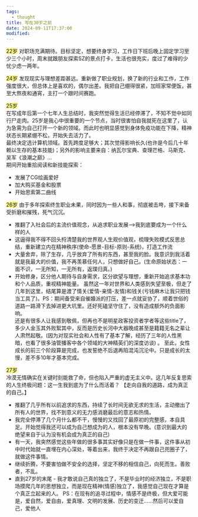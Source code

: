 ```yaml
---
tags:
  - thought
title: 写在30岁之前
date: 2024-09-11T17:37:00
modified:
---
```

<span style="background:#fff88f">22岁</span> 
对职场充满期待。目标坚定，想要终身学习，工作日下班后晚上固定学习至少三个小时，周末就跟朋友探索SZ的景点打卡，生活也很充实，度过了难得的少忧少虑一两年。 

<span style="background:#fff88f">24岁</span> 
发现现实与理想差距甚远。重新做了职业规划，换了新的行业和工作，工作强度很大，但总体上是喜欢的，偶尔出差。我把自己绷得很紧，加班家常便饭，甚至大熬夜和通宵，主打一个跟时间赛跑。

<span style="background:#fff88f">25岁</span>   
在写成年后第一个七年人生总结时，我突然觉得生活已经停滞了，不知不觉中如同行尸走肉。25岁是我心中很重要的一个节点，当时很害怕自我就死在这里了，认为急需为自己打开一个新的领域。而此时也明显感觉到身体免疫功能在下降，精神状态长期紧绷不松，开始失去活力了。    
最终决定选计算机领域。首先跨度足够大；其次觉得影响长久(也许是今后几十年赖以生存的基本技能)；另外的影响主要来自：纳瓦尔宝典、查理芒格、马斯克、吴军《浪潮之巅》...    
期间开始重拾阅读和新技能探索：
- 发展了CG绘画爱好
- 加大购买基金和股票
- 开始思索第二曲线

<span style="background:#fff88f">26岁</span> 
由于多年探索终生职业未果，同时因为一些人和事，彻底被击垮，接下来备受折磨和摧残，死气沉沉。
- 推翻了入社会后的主流价值观念，从追求职业发展-->我到底要成为一个什么样的人
- 这逼得我不得不回头捋清楚我的世界观人生观价值观，梳理失败模式反思总结，重新建立内在精神秩序(使命-愿景-目标-原则-系统)，打造工作流
- 大量舍弃，除了生存，几乎放弃了所有的东西，甚至我的脸。我意识到我活着就是我最大的价值，我不再羡慕任何人，只想做好自己。(生命原始状态：一面不识，一无所知，一无所有，返璞归真。)
- 开始修身，区分他人期待与自身需求，区分欲望与理想，重新开始追求基本功和个人品质，重视精神能量。
虽然这一年对世界和人类感到失望至极，但走了几年到这里，结尾算是渡了情关(爱情-亲情-友情)和钱关(亏钱麻木让我只把钱当工具了)。PS：期间备受来自催婚派的打压，差一点就妥协了，顺着世俗的道路一路滑下去掉进更大坑里。还好死磕坚守住了，没有造成额外的负面影响。  
还是有很多人让我感到敬佩，但再也不是明星政客投资者学者等这些title了，多少人金玉其外败絮其中，反而是历史长河中大器晚成甚至是籍籍无名之辈让人肃然起敬。(因为对现实社会和人性有了基本了解，经历了三年的人性黑暗，也看了很多油管播客中各个领域的大神精英们的深度访谈) 。
至此，女性成长的前三个阶段算是完成，也发誓绝不后退再陷混沌沉沦中。只是成长的太慢，差不多10年才基本完成。

<span style="background:#fff88f">27岁</span>   
冷漠无情确实在关键时刻能救了命，但也陷入严重的虚无主义中。这几年反复思索的人生终极问题：这一生我到底为了什么而活着？
【走向自我的道路，成为真正的自己。】
- 推翻了几乎所有以前追求的东西，持续了长时间无欲无求的生活，主动撤出了所有人的世界，找不到意义的无力感消磨最后的意志和热情。
- 我完全停滞了几个月什么都不干，慢慢的又找回了最原初的完整感，本自具足。开始觉得我还可以成为自己想成为的人，根本没有早晚。(意识到最大的绝望来自于认为没有机会成为真正的自己)
- 有一天，我突然感觉这些年做的很多事其实好像只是在做一件事，这件事从初中时代始就一直埋在内心深处，等着出来，我终于决定不再跟自己兜圈子了，就做这件事情。
- 继续折腾，不要害怕做不安全的选择，坚定不移的相信自己，向死而生。善败者，不乱。
- 直到27岁的末尾 - 我才敢说自己真的独立了，不是毕业时的经济独立，不是职场摸爬几年的思想独立，而是现在精神(情感)独立了，我感觉自己现在才算是个真正立起来的人。
PS：在现有的追寻过程中，情感不是终极，但大爱可能是，爱自然，爱自由，爱真理、文明的发展、历史的变迁......然后可以爱自己，爱他人